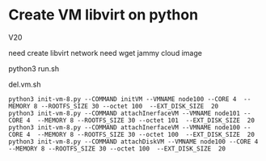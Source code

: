 # Create VM libvirt on python 

V20


need create libvirt network
need wget jammy cloud image

python3 run.sh

del.vm.sh


```shell
python3 init-vm-8.py --COMMAND initVM --VMNAME node100 --CORE 4  --MEMORY 8 --ROOTFS_SIZE 30 --octet 100  --EXT_DISK_SIZE  20
python3 init-vm-8.py --COMMAND attachInerfaceVM --VMNAME node101 --CORE 4  --MEMORY 8 --ROOTFS_SIZE 30 --octet 101  --EXT_DISK_SIZE  20
python3 init-vm-8.py --COMMAND attachInerfaceVM --VMNAME node100 --CORE 4  --MEMORY 8 --ROOTFS_SIZE 30 --octet 100  --EXT_DISK_SIZE  20
python3 init-vm-8.py --COMMAND attachDiskVM --VMNAME node100 --CORE 4  --MEMORY 8 --ROOTFS_SIZE 30 --octet 100  --EXT_DISK_SIZE  20
```
